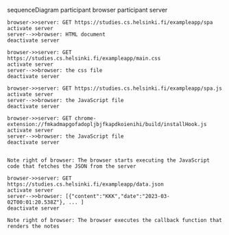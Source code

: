 sequenceDiagram
    participant browser
    participant server
    
    browser->>server: GET https://studies.cs.helsinki.fi/exampleapp/spa
    activate server
    server-->>browser: HTML document
    deactivate server
    
    browser->>server: GET https://studies.cs.helsinki.fi/exampleapp/main.css
    activate server
    server-->>browser: the css file
    deactivate server
    
    browser->>server: GET https://studies.cs.helsinki.fi/exampleapp/spa.js
    activate server
    server-->>browser: the JavaScript file
    deactivate server
    
    browser->>server: GET chrome-extension://fmkadmapgofadopljbjfkapdkoienihi/build/installHook.js
    activate server
    server-->>browser: the JavaScript file
    deactivate server


    Note right of browser: The browser starts executing the JavaScript code that fetches the JSON from the server
    
    browser->>server: GET https://studies.cs.helsinki.fi/exampleapp/data.json
    activate server
    server-->>browser: [{"content":"KKK","date":"2023-03-02T00:01:20.538Z"}, ... ]
    deactivate server

    Note right of browser: The browser executes the callback function that renders the notes
